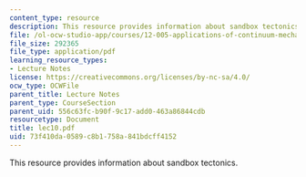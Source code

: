 ```yaml
---
content_type: resource
description: This resource provides information about sandbox tectonics.
file: /ol-ocw-studio-app/courses/12-005-applications-of-continuum-mechanics-to-earth-atmospheric-and-planetary-sciences-spring-2006/73f410da0589c8b1758a841bdcff4152_lec10.pdf
file_size: 292365
file_type: application/pdf
learning_resource_types:
- Lecture Notes
license: https://creativecommons.org/licenses/by-nc-sa/4.0/
ocw_type: OCWFile
parent_title: Lecture Notes
parent_type: CourseSection
parent_uid: 556c63fc-b90f-9c17-add0-463a86844cdb
resourcetype: Document
title: lec10.pdf
uid: 73f410da-0589-c8b1-758a-841bdcff4152
---
```

This resource provides information about sandbox tectonics.